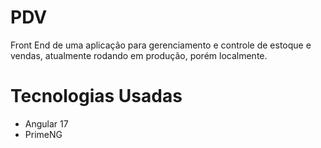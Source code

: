 # PDV

Front End de uma aplicação para gerenciamento e controle de estoque e vendas, atualmente rodando em produção, porém localmente.

# Tecnologias Usadas
- Angular 17
- PrimeNG
